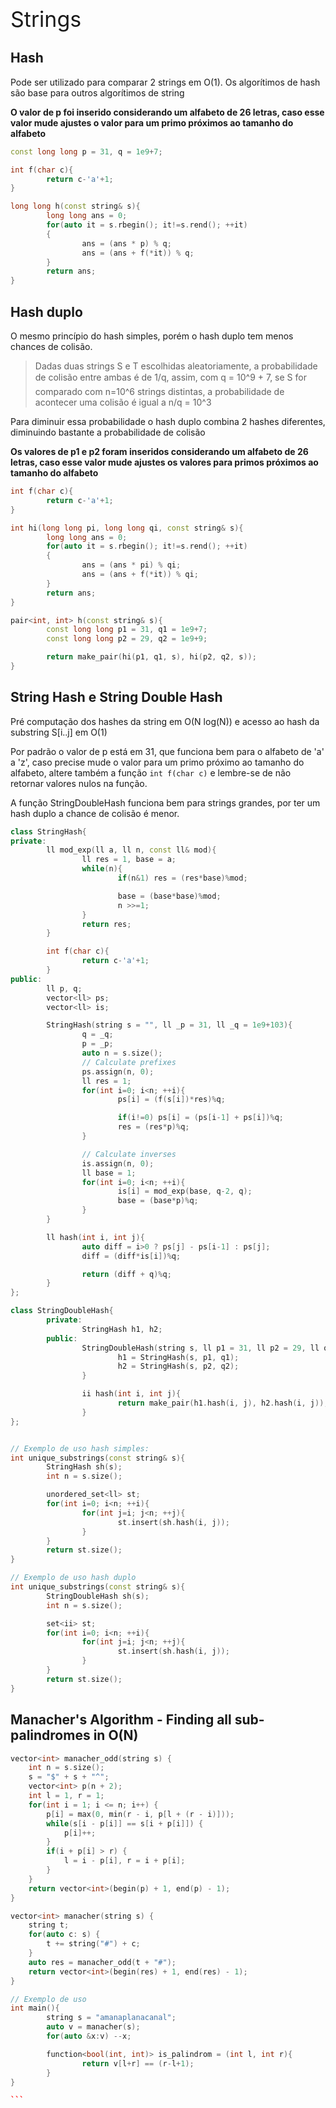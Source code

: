 <div  style="font-size: 34px">
Strings
</div>

## Hash

Pode ser utilizado para comparar 2 strings em O(1). Os algorítimos de hash são base para outros algorítimos de string

**O valor de p foi inserido considerando um alfabeto de 26 letras, caso esse valor mude ajustes o valor para um primo próximos ao tamanho do alfabeto**

```c++
const long long p = 31, q = 1e9+7;

int f(char c){
        return c-'a'+1;
}

long long h(const string& s){
        long long ans = 0;
        for(auto it = s.rbegin(); it!=s.rend(); ++it)
        {
                ans = (ans * p) % q;
                ans = (ans + f(*it)) % q;
        }
        return ans;
}

```

## Hash duplo

O mesmo princípio do hash simples, porém o hash duplo tem menos chances de colisão.

> Dadas duas strings S e T escolhidas aleatoriamente, a probabilidade de colisão entre ambas é de 1/q, assim, com q = 10^9 + 7, se S for comparado com n=10^6 strings distintas, a probabilidade de acontecer uma colisão é igual a n/q = 10^3

Para diminuir essa probabilidade o hash duplo combina 2 hashes diferentes, diminuindo bastante a probabilidade de colisão

**Os valores de p1 e p2 foram inseridos considerando um alfabeto de 26 letras, caso esse valor mude ajustes os valores para primos próximos ao tamanho do alfabeto**

```c++
int f(char c){
        return c-'a'+1;
}

int hi(long long pi, long long qi, const string& s){
        long long ans = 0;
        for(auto it = s.rbegin(); it!=s.rend(); ++it)
        {
                ans = (ans * pi) % qi;
                ans = (ans + f(*it)) % qi;
        }
        return ans;
}

pair<int, int> h(const string& s){
        const long long p1 = 31, q1 = 1e9+7;
        const long long p2 = 29, q2 = 1e9+9;

        return make_pair(hi(p1, q1, s), hi(p2, q2, s));
}
```

## String Hash e String Double Hash

Pré computação dos hashes da string em O(N log(N)) e acesso ao hash da substring S[i..j] em O(1)

Por padrão o valor de p está em 31, que funciona bem para o alfabeto de 'a' a 'z', caso precise mude o valor para um primo próximo ao tamanho do alfabeto, altere também a função `int f(char c)` e lembre-se de não retornar valores nulos na função.

A função StringDoubleHash funciona bem para strings grandes, por ter um hash duplo a chance de colisão é menor.

```c++
class StringHash{
private:
        ll mod_exp(ll a, ll n, const ll& mod){
                ll res = 1, base = a;
                while(n){
                        if(n&1) res = (res*base)%mod;

                        base = (base*base)%mod;
                        n >>=1;
                }
                return res;
        }

        int f(char c){
                return c-'a'+1;
        }
public:
        ll p, q;
        vector<ll> ps;
        vector<ll> is;

        StringHash(string s = "", ll _p = 31, ll _q = 1e9+103){
                q = _q;
                p = _p;
                auto n = s.size();
                // Calculate prefixes
                ps.assign(n, 0);
                ll res = 1;
                for(int i=0; i<n; ++i){
                        ps[i] = (f(s[i])*res)%q;

                        if(i!=0) ps[i] = (ps[i-1] + ps[i])%q;
                        res = (res*p)%q;
                }

                // Calculate inverses
                is.assign(n, 0);
                ll base = 1;
                for(int i=0; i<n; ++i){
                        is[i] = mod_exp(base, q-2, q);
                        base = (base*p)%q;
                }
        }

        ll hash(int i, int j){
                auto diff = i>0 ? ps[j] - ps[i-1] : ps[j];
                diff = (diff*is[i])%q;

                return (diff + q)%q;
        }
};

class StringDoubleHash{
        private:
                StringHash h1, h2;
        public:
                StringDoubleHash(string s, ll p1 = 31, ll p2 = 29, ll q1 = 1e9+103, ll q2 = 1e9+9){
                        h1 = StringHash(s, p1, q1);
                        h2 = StringHash(s, p2, q2);
                }

                ii hash(int i, int j){
                        return make_pair(h1.hash(i, j), h2.hash(i, j));
                }
};


// Exemplo de uso hash simples:
int unique_substrings(const string& s){
        StringHash sh(s);
        int n = s.size();

        unordered_set<ll> st;
        for(int i=0; i<n; ++i){
                for(int j=i; j<n; ++j){
                        st.insert(sh.hash(i, j));
                }
        }
        return st.size();
}

// Exemplo de uso hash duplo
int unique_substrings(const string& s){
        StringDoubleHash sh(s);
        int n = s.size();

        set<ii> st;
        for(int i=0; i<n; ++i){
                for(int j=i; j<n; ++j){
                        st.insert(sh.hash(i, j));
                }
        }
        return st.size();
}

```


## Manacher's Algorithm - Finding all sub-palindromes in O(N)

```c++
vector<int> manacher_odd(string s) {
    int n = s.size();
    s = "$" + s + "^";
    vector<int> p(n + 2);
    int l = 1, r = 1;
    for(int i = 1; i <= n; i++) {
        p[i] = max(0, min(r - i, p[l + (r - i)]));
        while(s[i - p[i]] == s[i + p[i]]) {
            p[i]++;
        }
        if(i + p[i] > r) {
            l = i - p[i], r = i + p[i];
        }
    }
    return vector<int>(begin(p) + 1, end(p) - 1);
}

vector<int> manacher(string s) {
    string t;
    for(auto c: s) {
        t += string("#") + c;
    }
    auto res = manacher_odd(t + "#");
    return vector<int>(begin(res) + 1, end(res) - 1);
}

// Exemplo de uso
int main(){
        string s = "amanaplanacanal";
        auto v = manacher(s);
        for(auto &x:v) --x;

        function<bool(int, int)> is_palindrom = (int l, int r){
                return v[l+r] == (r-l+1);
        }
}

``` 
